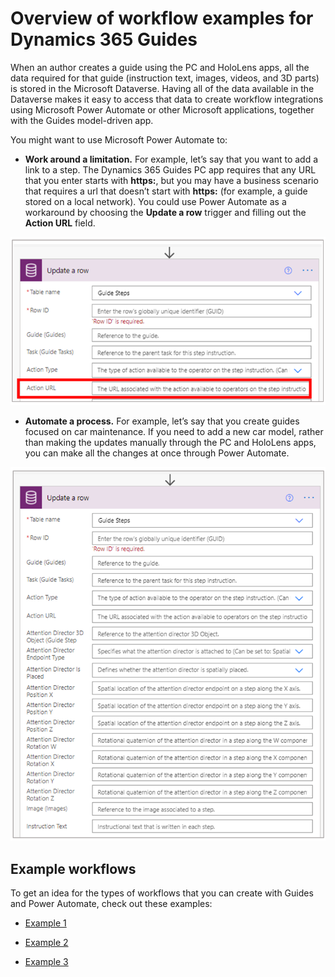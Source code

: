 

# Overview of workflow examples for Dynamics 365 Guides

When an author creates a guide using the PC and HoloLens apps, all the data required for that guide (instruction text, images, videos, and 3D parts) is stored in the Microsoft Dataverse. Having all of the data available in the Dataverse makes it easy to access that data to create workflow integrations using Microsoft Power Automate or other Microsoft applications, together with the Guides model-driven app.

You might want to use Microsoft Power Automate to:

   - **Work around a limitation.** For example, let’s say that you want to add a link to a step. The Dynamics 365 Guides PC app requires that any URL that you enter starts with **https:**, but you may have a business scenario that requires a url that doesn’t start with **https:** (for example, a guide stored on a local network). You could use Power Automate as a workaround by choosing the **Update a row** trigger and filling out the **Action URL** field.

![Example of working around a limitation using the Action URL option](media/workflow-overview-action-url.PNG "Example of working around a limitation using the Action URL option")
 
   - **Automate a process.** For example, let’s say that you create guides focused on car maintenance. If you need to add a new car model, rather than making the updates manually through the PC and HoloLens apps, you can make all the changes at once through Power Automate.

![Example of automating a process](media/workflow-overview-automate-process.PNG "Example of automating a process")
 
## Example workflows

To get an idea for the types of workflows that you can create with Guides and Power Automate, check out these examples:

- [Example 1](workflow-example-1.md)

- [Example 2](workflow-example-2.md)

- [Example 3](workflow-example-3.md)
